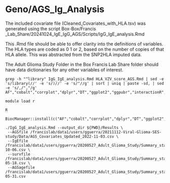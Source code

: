
#	Geno/AGS_Ig_Analysis

The included covariate file (Cleaned_Covariates_with_HLA.tsv) was generated using the script Box-Box/Francis _Lab_Share/20241024_IgE_IgG_AGS/Scripts/IgG_IgE_analysis.Rmd 

This .Rmd file should be able to offer clarity into the definitions of variables. The HLA types are coded as 0 1 or 2, based on the number of copies of that HLA allele. This was abstracted from the SNP2HLA imputed data. 

The Adult Glioma Study Folder in the Box Francis Lab Share folder should have data dictionaries for any other variables of interest. 


```
grep -h "^library" IgG_IgE_analysis.Rmd HLA_VZV_score_AGS.Rmd | sed -e 's/library(//' -e 's/)//' -e 's/"//g' | sort | uniq | paste -sd, | sed -e 's/,/","/g'
AF","cobalt","corrplot","dplyr","DT","ggplot2","ggpubr","interactionR","knitr","marginaleffects","MatchIt","metafor","osqp","partDSA","quickmatch","randomForest","RColorBrewer","reshape2","rstatix","stats","survival","survminer","UpSetR","WeightIt

```


```
module load r

R

BiocManager::install(c("AF","cobalt","corrplot","dplyr","DT","ggplot2","ggpubr","interactionR","knitr","marginaleffects","MatchIt","metafor","osqp","partDSA","quickmatch","randomForest","RColorBrewer","reshape2","rstatix","stats","survival","survminer","UpSetR","WeightIt"))

```




```
./IgG_IgE_analysis.Rmd --output_dir ${PWD}/Results \
 --AGSfile /francislab/data1/users/gguerra/20211112-Viral-Glioma-SES-study/Data/AGS_Covariates_Updated_2022-11-03.csv \
 --IgEfile /francislab/data1/users/gguerra/20200527_Adult_Glioma_Study/Summary_stats/AGS_IgE_measurements_2023-10-06.csv \
 --survfile /francislab/data1/users/gguerra/20200527_Adult_Glioma_Study/Summary_stats/AGS_survival_update_2023-05-18.csv \
 --AGSagefile /francislab/data1/users/gguerra/20200527_Adult_Glioma_Study/Summary_stats/AGS_age_update_2024-05-31.csv

```

